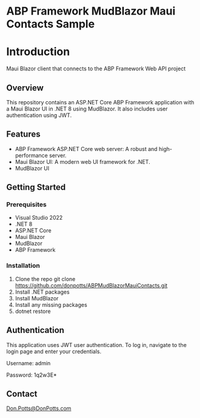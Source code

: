 # ABP Framework MudBlazor Maui Contacts Sample

# Introduction 
Maui Blazor client that connects to the ABP Framework Web API project


## Overview

This repository contains an ASP.NET Core ABP Framework application with a Maui Blazor UI in .NET 8 using MudBlazor. It also includes user authentication using JWT.

## Features

- ABP Framework ASP.NET Core web server: A robust and high-performance server.
- Maui Blazor UI: A modern web UI framework for .NET.
- MudBlazor UI

## Getting Started

### Prerequisites

- Visual Studio 2022
- .NET 8
- ASP.NET Core
- Maui Blazor
- MudBlazor
- ABP Framework

### Installation

1. Clone the repo
  git clone https://github.com/donpotts/ABPMudBlazorMauiContacts.git
2. Install .NET packages
3. Install MudBlazor
4. Install any missing packages
5. dotnet restore
   
## Authentication

This application uses JWT user authentication. To log in, navigate to the login page and enter your credentials.

Username:  admin

Password:  1q2w3E*

## Contact

Don.Potts@DonPotts.com
